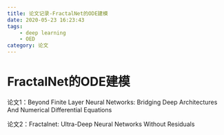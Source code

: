 ```yaml
---
title: 论文记录-FractalNet的ODE建模
date: 2020-05-23 16:23:43
tags: 
    - deep learning
    - OED
category: 论文
---
```

# FractalNet的ODE建模

论文1：Beyond Finite Layer Neural Networks: Bridging Deep Architectures And Numerical Differential Equations

论文2：Fractalnet: Ultra-Deep Neural Networks Without Residuals

<!--more-->

